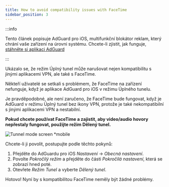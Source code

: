 ```yaml
---
title: How to avoid compatibility issues with FaceTime
sidebar_position: 3
---
```


:::info

Tento článek popisuje AdGuard pro iOS, multifunkční blokátor reklam, který chrání vaše zařízení na úrovni systému. Chcete-li zjistit, jak funguje, [stáhněte si aplikaci AdGuard](https://agrd.io/download-kb-adblock)

:::

Ukázalo se, že režim Úplný tunel může narušovat nejen kompatibilitu s jinými aplikacemi VPN, ale také s FaceTime.

Někteří uživatelé se setkali s problémem, že FaceTime na zařízení nefunguje, když je aplikace AdGuard pro iOS v režimu Úplného tunelu.

Je pravděpodobné, ale není zaručeno, že FaceTime bude fungovat, když je AdGuard v režimu Úplný tunel bez ikony VPN, protože je také nekompatibilní s jinými aplikacemi VPN a nestabilní.

**Pokud chcete používat FaceTime a zajistit, aby video/audio hovory nepřestaly fungovat, použijte režim Dělený tunel.**

![Tunnel mode screen *mobile](https://cdn.adtidy.org/public/Adguard/kb/newscreenshots/Ru/iOS/tunnel-mode.PNG?!)

Chcete-li ji povolit, postupujte podle těchto pokynů:

1. Přejděte do AdGuardu pro iOS *Nastavení* → *Obecná nastavení*.
2. Povolte *Pokročilý režim* a přejděte do části *Pokročilá nastavení*, která se zobrazí hned poté.
3. Otevřete *Režim Tunel* a vyberte *Dělený tunel*.

Hotovo! Nyní by s kompatibilitou FaceTime neměly být žádné problémy.
